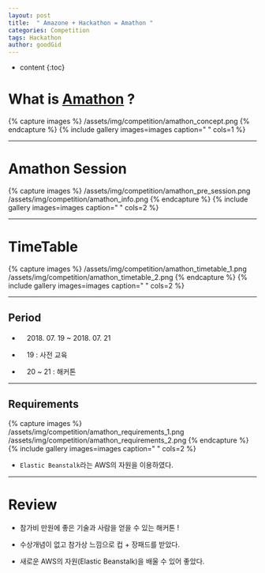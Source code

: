 ```yaml
---
layout: post
title:  " Amazone + Hackathon = Amathon "
categories: Competition
tags: Hackathon
author: goodGid
---
```

* content
{:toc}


# What is [Amathon](https://amathon.ga/) ?

{% capture images %}
	/assets/img/competition/amathon_concept.png
{% endcapture %}
{% include gallery images=images caption=" " cols=1 %}


---


# Amathon Session

{% capture images %}
	/assets/img/competition/amathon_pre_session.png
	/assets/img/competition/amathon_info.png
{% endcapture %}
{% include gallery images=images caption=" " cols=2 %}


---


# TimeTable

{% capture images %}
	/assets/img/competition/amathon_timetable_1.png
	/assets/img/competition/amathon_timetable_2.png
{% endcapture %}
{% include gallery images=images caption=" " cols=2 %}

---


## Period

* 　2018. 07. 19 ~ 2018. 07. 21

* 　19 : 사전 교육

* 　20 ~ 21 : 해커톤 

---

## Requirements

{% capture images %}
	/assets/img/competition/amathon_requirements_1.png
	/assets/img/competition/amathon_requirements_2.png
{% endcapture %}
{% include gallery images=images caption=" " cols=2 %}

* `Elastic Beanstalk`라는 AWS의 자원을 이용하였다.


---

# Review

* 참가비 만원에 좋은 기술과 사람을 얻을 수 있는 해커톤 !

* 수상개념이 없고 참가상 느낌으로 컵 + 장패드를 받았다.

* 새로운 AWS의 자원(Elastic Beanstalk)을 배울 수 있어 좋았다.


